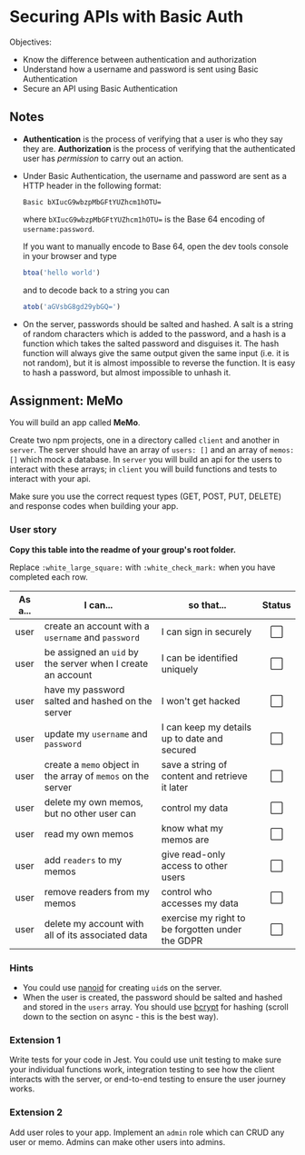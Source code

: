 # Securing APIs with Basic Auth

Objectives:
- Know the difference between authentication and authorization
- Understand how a username and password is sent using Basic Authentication
- Secure an API using Basic Authentication

## Notes

-   **Authentication** is the process of verifying that a user is who they say they are. **Authorization** is the process of verifying that the authenticated user has *permission* to carry out an action.

-   Under Basic Authentication, the username and password are sent as a HTTP header in the following format:
    ```
    Basic bXIucG9wbzpMbGFtYUZhcm1hOTU=
    ```
    where `bXIucG9wbzpMbGFtYUZhcm1hOTU=` is the Base 64 encoding of `username:password`.

    If you want to manually encode to Base 64, open the dev tools console in your browser and type
    ```js
    btoa('hello world')
    ```
    and to decode back to a string you can
    ```js
    atob('aGVsbG8gd29ybGQ=')
    ```

-   On the server, passwords should be salted and hashed. A salt is a string of random characters which is added to the password, and a hash is a function which takes the salted password and disguises it. The hash function will always give the same output given the same input (i.e. it is not random), but it is almost impossible to reverse the function. It is easy to hash a password, but almost impossible to unhash it.

## Assignment: MeMo

You will build an app called **MeMo**.

Create two npm projects, one in a directory called `client` and another in `server`. The server should have an array of `users: []` and an array of `memos: []` which mock a database. In `server` you will build an api for the users to interact with these arrays; in `client` you will build functions and tests to interact with your api.

Make sure you use the correct request types (GET, POST, PUT, DELETE) and response codes when building your app.

### User story

**Copy this table into the readme of your group's root folder.**

Replace `:white_large_square:` with `:white_check_mark:` when you have completed each row.

| As a... | I can... | so that... | Status |
| :---: | --- | --- | :---: |
| user | create an account with a `username` and `password` | I can sign in securely | :white_large_square: |
| user | be assigned an `uid` by the server when I create an account | I can be identified uniquely | :white_large_square: |
| user | have my password salted and hashed on the server | I won't get hacked | :white_large_square: |
| user | update my `username` and `password` | I can keep my details up to date and secured | :white_large_square: |
| user | create a `memo` object in the array of `memos` on the server | save a string of content and retrieve it later | :white_large_square: |
| user | delete my own memos, but no other user can | control my data | :white_large_square: |
| user | read my own memos | know what my memos are | :white_large_square: |
| user | add `readers` to my memos | give read-only access to other users | :white_large_square: |
| user | remove readers from my memos | control who accesses my data | :white_large_square: |
| user | delete my account with all of its associated data | exercise my right to be forgotten under the GDPR | :white_large_square: |

### Hints

 - You could use [nanoid](https://www.npmjs.com/package/nanoid) for creating `uid`s on the server.
 - When the user is created, the password should be salted and hashed and stored in the `users` array. You should use [bcrypt](https://www.npmjs.com/package/bcrypt) for hashing (scroll down to the section on async - this is the best way).

### Extension 1

Write tests for your code in Jest. You could use unit testing to make sure your individual functions work, integration testing to see how the client interacts with the server, or end-to-end testing to ensure the user journey works.

### Extension 2

Add user roles to your app. Implement an `admin` role which can CRUD any user or memo. Admins can make other users into admins.
